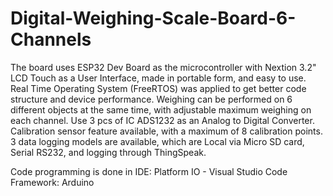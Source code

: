 # Digital-Weighing-Scale-Board-6-Channels
The board uses ESP32 Dev Board as the microcontroller with Nextion 3.2" LCD Touch as a User Interface, made in portable form, and easy to use. Real Time Operating System (FreeRTOS) was applied to get better code structure and device performance. Weighing can be performed on 6 different objects at the same time, with adjustable maximum weighing on each channel. Use 3 pcs of IC ADS1232 as an Analog to Digital Converter. Calibration sensor feature available, with a maximum of 8 calibration points. 3 data logging models are available, which are Local via Micro SD card, Serial RS232, and logging through ThingSpeak.

Code programming is done in IDE: Platform IO - Visual Studio Code Framework: Arduino
